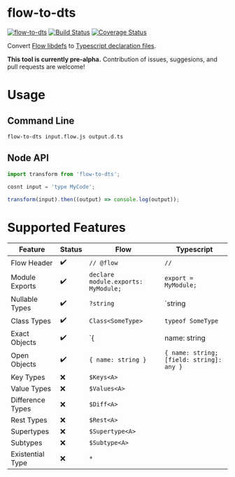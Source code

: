 # flow-to-dts
[![flow-to-dts](https://img.shields.io/npm/v/flow-to-dts.svg)](https://www.npmjs.com/package/flow-to-dts) [![Build Status](https://travis-ci.org/burnnat/flow-to-dts.svg?branch=master)](https://travis-ci.org/burnnat/flow-to-dts) [![Coverage Status](https://coveralls.io/repos/github/burnnat/flow-to-dts/badge.svg?branch=master)](https://coveralls.io/github/burnnat/flow-to-dts?branch=master)

Convert [Flow libdefs](https://flow.org/en/docs/libdefs/) to [Typescript declaration files](https://www.typescriptlang.org/docs/handbook/declaration-files/introduction.html).

**This tool is currently pre-alpha.** Contribution of issues, suggesions, and pull requests are welcome!

# Usage
## Command Line
```
flow-to-dts input.flow.js output.d.ts
```

## Node API
```js
import transform from 'flow-to-dts';

cosnt input = 'type MyCode';

transform(input).then((output) => console.log(output));
```

# Supported Features
| Feature          | Status             | Flow                                | Typescript                               |
|------------------|--------------------|-------------------------------------|------------------------------------------|
| Flow Header      | :heavy_check_mark: | `// @flow`                          | `// `                                    |
| Module Exports   | :heavy_check_mark: | `declare module.exports: MyModule;` | `export = MyModule;`                     |
| Nullable Types   | :heavy_check_mark: | `?string`                           | `string | null | undefined`              |
| Class Types      | :heavy_check_mark: | `Class<SomeType>`                   | `typeof SomeType`                        |
| Exact Objects    | :heavy_check_mark: | `{| name: string |}`                | `{ name: string }`                       |
| Open Objects     | :heavy_check_mark: | `{ name: string }`                  | `{ name: string; [field: string]: any }` |
| Key Types        | :x:                | `$Keys<A>`                          |                                          |
| Value Types      | :x:                | `$Values<A>`                        |                                          |
| Difference Types | :x:                | `$Diff<A>`                          |                                          |
| Rest Types       | :x:                | `$Rest<A>`                          |                                          |
| Supertypes       | :x:                | `$Supertype<A>`                     |                                          |
| Subtypes         | :x:                | `$Subtype<A>`                       |                                          |
| Existential Type | :x:                | `*`                                 |                                          |
